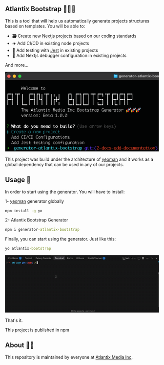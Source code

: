 ## Atlantix Bootstrap 🚀🚀🚀
This is a tool that will help us automatically generate projects structures based on templates.
You will be able to:

* 🗃️ Create new [Nextjs](https://nextjs.org/) projects based on our coding standards
* ✈️ Add CI/CD in existing node projects
* 🧪 Add testing with [Jest](https://jestjs.io/) in existing projects
* 🐛 Add Nextjs debugger configuration in existing projects

And more...

![preview](./assets/bootstrap-preview.png) 

This project was build under the architecture of [yeoman](https://yeoman.io/) and it works as a global 
dependency that can be used in any of our projects.

## Usage 🚚
In order to start using the generator. You will have to install:

1- [yeoman](https://yeoman.io/) generator globally
```cmd
npm install -g yo
```

2- Atlantix Bootstrap Generator
```cmd
npm i generator-atlantix-bootstrap
```

Finally, you can start using the generator. Just like this:
```cmd
yo atlantix-bootstrap
```
![cmd-example](./assets/cmd-example.gif) 

That's it.

This project is published in [npm](https://www.npmjs.com/package/generator-atlantix-bootstrap)

## About 🧑‍💻
This repository is maintained by everyone at [Atlantix Media Inc](https://github.com/Atlantix-Media-Inc).
